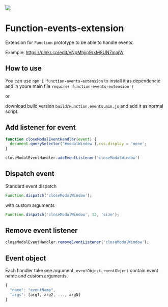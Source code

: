 <img src="https://travis-ci.org/Alcadur/Function-events-extension.svg?branch=master">

# Function-events-extension
Extension for `Function` prototype to be able to handle events.

Example: https://plnkr.co/edit/vNpMhjjp9rxM8UN7majW

## How to use
You can use `npm i function-events-extension` to install it as dependencie and
in youre main file `require('function-events-extension')`

or

download build version `build/Function.events.min.js` and 
add it as normal script.

## Add listener for event
```javascript
function closeModalEventHandler(event) {
  document.querySelector('#modalWindow').css.display = 'none';
}

closeModalEventHandler.addEventListener('closeModalWindow')
```

## Dispatch event
Standard event dispatch
```javascript
Function.dispatch('closeModalWindow');
```

with custom arguments
```javascript
Function.dispatch('closeModalWindow', 12, 'size');
```

## Remove event listener
```javascript
closeModalEventHandler.removeEventListener('closeModalWindow');
```

## Event object
Each handler take one argument, `eventObject`.
`eventObject` contain event name and custom arguments.
```javascript
{
  "name": "eventName",
  "args": [arg1, arg2, ..., argN]
}
```
